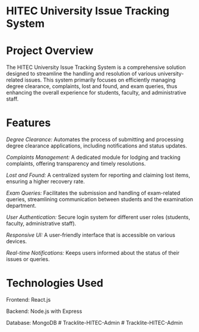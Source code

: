 # HITEC University Issue Tracking System

# Project Overview
  The HITEC University Issue Tracking System is a comprehensive solution designed to streamline the handling and resolution of various university-related issues. This system primarily focuses on efficiently managing degree clearance, complaints, lost and found, and exam queries, thus enhancing the overall experience for students, faculty, and administrative staff.

# Features
  *Degree Clearance:* Automates the process of submitting and processing degree clearance applications, including notifications and status updates.

  *Complaints Management:* A dedicated module for lodging and tracking complaints, offering transparency and timely resolutions.

  *Lost and Found:* A centralized system for reporting and claiming lost items, ensuring a higher recovery rate.

  *Exam Queries:* Facilitates the submission and handling of exam-related queries, streamlining communication between students and the examination department.

  *User Authentication:* Secure login system for different user roles (students, faculty, administrative staff).

  *Responsive UI:* A user-friendly interface that is accessible on various devices.

  *Real-time Notifications:* Keeps users informed about the status of their issues or queries.

# Technologies Used

  Frontend: React.js

  Backend: Node.js with Express

  Database: MongoDB
#   T r a c k l i t e - H I T E C - A d m i n  
 #   T r a c k l i t e - H I T E C - A d m i n  
 
